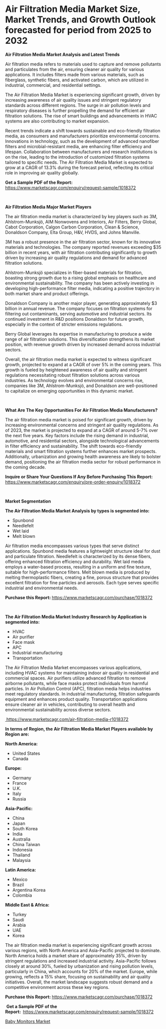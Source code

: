 <p><h1>Air Filtration Media Market Size, Market Trends, and Growth Outlook forecasted for period from 2025 to 2032</h1></p><p><strong>Air Filtration Media Market Analysis and Latest Trends</strong></p>
<p><p>Air filtration media refers to materials used to capture and remove pollutants and particulates from the air, ensuring cleaner air quality for various applications. It includes filters made from various materials, such as fiberglass, synthetic fibers, and activated carbon, which are utilized in industrial, commercial, and residential settings.</p><p>The Air Filtration Media Market is experiencing significant growth, driven by increasing awareness of air quality issues and stringent regulatory standards across different regions. The surge in air pollution levels and respiratory diseases is further propelling the demand for efficient air filtration solutions. The rise of smart buildings and advancements in HVAC systems are also contributing to market expansion. </p><p>Recent trends indicate a shift towards sustainable and eco-friendly filtration media, as consumers and manufacturers prioritize environmental concerns. Innovations in technology, such as the development of advanced nanofiber filters and microbial-resistant media, are enhancing filter efficiency and lifespan. Collaboration between manufacturers and research institutions is on the rise, leading to the introduction of customized filtration systems tailored to specific needs. The Air Filtration Media Market is expected to grow at a CAGR of 13.3% during the forecast period, reflecting its critical role in improving air quality globally.</p></p>
<p><strong>Get a Sample PDF of the Report:&nbsp;</strong> <a href="https://www.marketscagr.com/enquiry/request-sample/1018372?utm_campaign=3580&utm_medium=2&utm_source=Github&utm_content=ia&utm_term=21032025&utm_id=air-filtration-media">https://www.marketscagr.com/enquiry/request-sample/1018372</a></p>
<p>&nbsp;</p>
<p><strong>Air Filtration Media Major Market Players</strong></p>
<p><p>The air filtration media market is characterized by key players such as 3M, Ahlstrom-Munksjö, AIM Nonwovens and Interiors, Air Filters, Berry Global, Cabot Corporation, Calgon Carbon Corporation, Clean & Science, Donaldson Company, Elta Group, H&V, HVDS, and Johns Manville. </p><p>3M has a robust presence in the air filtration sector, known for its innovative materials and technologies. The company reported revenues exceeding $35 billion in recent years, with air filtration contributing significantly to growth driven by increasing air quality regulations and demand for advanced filtration solutions.</p><p>Ahlstrom-Munksjö specializes in fiber-based materials for filtration, boasting strong growth due to a rising global emphasis on healthcare and environmental sustainability. The company has been actively investing in developing high-performance filter media, indicating a positive trajectory in both market share and product offerings.</p><p>Donaldson Company is another major player, generating approximately $3 billion in annual revenue. The company focuses on filtration systems for filtering out contaminants, serving automotive and industrial sectors. Its continued investment in R&D positions Donaldson for future growth, especially in the context of stricter emissions regulations.</p><p>Berry Global leverages its expertise in manufacturing to produce a wide range of air filtration solutions. This diversification strengthens its market position, with revenue growth driven by increased demand across industrial sectors.</p><p>Overall, the air filtration media market is expected to witness significant growth, projected to expand at a CAGR of over 5% in the coming years. This growth is fueled by heightened awareness of air quality and stringent regulations necessitating robust filtration solutions across various industries. As technology evolves and environmental concerns rise, companies like 3M, Ahlstrom-Munksjö, and Donaldson are well-positioned to capitalize on emerging opportunities in this dynamic market.</p></p>
<p>&nbsp;</p>
<p><strong>What Are The Key Opportunities For Air Filtration Media Manufacturers?</strong></p>
<p><p>The air filtration media market is poised for significant growth, driven by increasing environmental concerns and stringent air quality regulations. As of 2023, the market is projected to expand at a CAGR of around 5-7% over the next five years. Key factors include the rising demand in industrial, automotive, and residential sectors, alongside technological advancements in filter efficiency and sustainability. The shift towards eco-friendly materials and smart filtration systems further enhances market prospects. Additionally, urbanization and growing health awareness are likely to bolster demand, positioning the air filtration media sector for robust performance in the coming decade.</p></p>
<p><strong>Inquire or Share Your Questions If Any Before Purchasing This Report:</strong> <a href="https://www.marketscagr.com/enquiry/pre-order-enquiry/1018372?utm_campaign=3580&utm_medium=2&utm_source=Github&utm_content=ia&utm_term=21032025&utm_id=air-filtration-media">https://www.marketscagr.com/enquiry/pre-order-enquiry/1018372</a></p>
<p>&nbsp;</p>
<p><strong>Market Segmentation</strong></p>
<p><strong>The Air Filtration Media Market Analysis by types is segmented into:</strong></p>
<p><ul><li>Spunbond</li><li>Needlefelt</li><li>Wet laid</li><li>Melt blown</li></ul></p>
<p><p>Air filtration media encompasses various types that serve distinct applications. Spunbond media features a lightweight structure ideal for dust and particulate filtration. Needlefelt is characterized by its dense fibers, offering enhanced filtration efficiency and durability. Wet laid media employs a water-based process, resulting in a uniform and fine texture, suitable for high-performance filters. Melt blown media is produced by melting thermoplastic fibers, creating a fine, porous structure that provides excellent filtration for fine particles and aerosols. Each type serves specific industrial and environmental needs.</p></p>
<p><strong>Purchase this Report:&nbsp;</strong><a href="https://www.marketscagr.com/purchase/1018372?utm_campaign=3580&utm_medium=2&utm_source=Github&utm_content=ia&utm_term=21032025&utm_id=air-filtration-media">https://www.marketscagr.com/purchase/1018372</a></p>
<p>&nbsp;</p>
<p><strong>The Air Filtration Media Market Industry Research by Application is segmented into:</strong></p>
<p><ul><li>HVAC</li><li>Air purifier</li><li>Face mask</li><li>APC</li><li>Industrial manufacturing</li><li>Transportation</li></ul></p>
<p><p>The Air Filtration Media Market encompasses various applications, including HVAC systems for maintaining indoor air quality in residential and commercial spaces. Air purifiers utilize advanced filtration to remove airborne pollutants, while face masks protect individuals from harmful particles. In Air Pollution Control (APC), filtration media helps industries meet regulatory standards. In industrial manufacturing, filtration safeguards equipment and enhances product quality. Transportation applications ensure cleaner air in vehicles, contributing to overall health and environmental sustainability across diverse sectors.</p></p>
<p><a href="https://www.marketscagr.com/air-filtration-media-r1018372?utm_campaign=3580&utm_medium=2&utm_source=Github&utm_content=ia&utm_term=21032025&utm_id=air-filtration-media">&nbsp;https://www.marketscagr.com/air-filtration-media-r1018372</a></p>
<p><strong>In terms of Region, the Air Filtration Media Market Players available by Region are:</strong></p>
<p>
    <p> <strong> North America: </strong>
        <ul>
            <li>United States</li>
            <li>Canada</li>
        </ul>
        </p> 
    <p> <strong> Europe: </strong>
        <ul>
            <li>Germany</li>
            <li>France</li>
            <li>U.K.</li>
            <li>Italy</li>
            <li>Russia</li>
        </ul>
        </p> 
    <p> <strong> Asia-Pacific: </strong>
        <ul>
            <li>China</li>
            <li>Japan</li>
            <li>South Korea</li>
            <li>India</li>
            <li>Australia</li>
            <li>China Taiwan</li>
            <li>Indonesia</li>
            <li>Thailand</li>
            <li>Malaysia</li>
        </ul>
        </p> 
    <p> <strong> Latin America: </strong>
        <ul>
            <li>Mexico</li>
            <li>Brazil</li>
            <li>Argentina Korea</li>
            <li>Colombia</li>
        </ul>
        </p> 
    <p> <strong> Middle East & Africa: </strong>
        <ul>
            <li>Turkey</li>
            <li>Saudi</li>
            <li>Arabia</li>
            <li>UAE</li>
            <li>Korea</li>
        </ul>
    </p>
    </p>
<p><p>The air filtration media market is experiencing significant growth across various regions, with North America and Asia-Pacific projected to dominate. North America holds a market share of approximately 35%, driven by stringent regulations and increased industrial activity. Asia-Pacific follows closely at around 30%, fueled by urbanization and rising pollution levels, particularly in China, which accounts for 20% of the market. Europe, while growing, reflects a 15% share, focusing on sustainability and air quality initiatives. Overall, the market landscape suggests robust demand and a competitive environment across these key regions.</p></p>
<p><strong>Purchase this Report: </strong><a href="https://www.marketscagr.com/purchase/1018372?utm_campaign=3580&utm_medium=2&utm_source=Github&utm_content=ia&utm_term=21032025&utm_id=air-filtration-media">https://www.marketscagr.com/purchase/1018372</a></p>
<p>&nbsp;<strong>Get a Sample PDF of the Report:&nbsp;&nbsp;</strong><a href="https://www.marketscagr.com/enquiry/request-sample/1018372?utm_campaign=3580&utm_medium=2&utm_source=Github&utm_content=ia&utm_term=21032025&utm_id=air-filtration-media">https://www.marketscagr.com/enquiry/request-sample/1018372</a></p>
<p><strong></strong></p>
<p><p><a href="https://github.com/nontoengolo/Market-Research-Report-List-1/blob/main/baby-monitors-market.md?utm_campaign=3580&utm_medium=2&utm_source=Github&utm_content=ia&utm_term=21032025&utm_id=air-filtration-media">Baby Monitors Market</a></p></p>